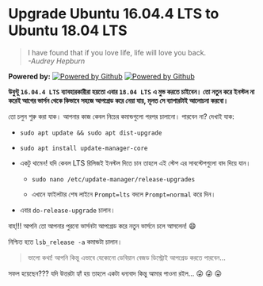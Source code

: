 # Upgrade Ubuntu 16.04.4 LTS to Ubuntu 18.04 LTS

> I have found that if you love life, life will love you back.  
> _-Audrey Hepburn_

**Powered by:** [![Powered by Github](https://uysalmustafa.files.wordpress.com/2016/11/git-logo.png?w=40)](https://assets-cdn.github.com/images/modules/logos_page/GitHub-Logo.png) [![Powered by Github](http://nashvillesoftwareschool.com/images/technologies/github.png)](http://nashvillesoftwareschool.com/images/technologies/github.png?w=40)

**উবুন্টু `16.04.4 LTS` ব্যাবহারকারীরা হয়তো এবার `18.04 LTS` এ মুভ করতে চাইবেন। তো নতুন করে ইনস্টল না করেই আগের ভার্সন থেকে কিভাবে সহজে আপগ্রেড করে নেয়া যায়, মূলত সে ব্যাপারটাই আলোচনা করবো।**

তো চলুন শুরু করা যাক। আপনার কাজ কেবল নিচের কমান্ডগুলো পরপর চালানো। পারবেন না? দেখাই যাক:

  - `sudo apt update && sudo apt dist-upgrade`

  - `sudo apt install update-manager-core`

  - একটু থামেন! যদি কেবল LTS রিলিজই ইনস্টল দিতে চান তাহলে এই স্টেপ এর সাবস্টেপগুলো বাদ দিয়ে যান।

    - `sudo nano /etc/update-manager/release-upgrades`

    - এখানে ফাইলটার শেষ লাইনে ‍‍`Prompt=lts` বদলে ‍`Prompt=normal` করে দিন।

  - এবার `do-release-upgrade` চালান।

বাহ্!!! আপনি তো আপনার পুরনো ভার্সনটা আপগ্রেড করে নতুন ভার্সনে চলে আসলেন! :smile:

নিশ্চিত হতে `lsb_release -a` কমান্ডটা  চালান।

> ভালো কথা! আপনি কিন্তু এভাবে যেকোনো ডেবিয়ান বেজড ডিস্ট্রোই আপগ্রেড করতে পারবেন...

সফল হয়েছেন??? যদি উত্তরটা হ্যাঁ হয় তাহলে একটা ধন্যবাদ কিন্তু আমার পাওনা রইল... :stuck_out_tongue_winking_eye: :stuck_out_tongue_winking_eye: :stuck_out_tongue_winking_eye:


